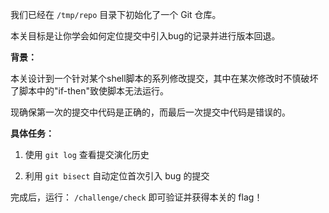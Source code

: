 我们已经在 `/tmp/repo` 目录下初始化了一个 Git 仓库。

本关目标是让你学会如何定位提交中引入bug的记录并进行版本回退。

**背景：**

本关设计到一个针对某个shell脚本的系列修改提交，其中在某次修改时不慎破坏了脚本中的"if-then"致使脚本无法运行。

现确保第一次的提交中代码是正确的，而最后一次提交中代码是错误的。

**具体任务：**

1. 使用 `git log` 查看提交演化历史 

2. 利用 `git bisect` 自动定位首次引入 bug 的提交 

完成后，运行： `/challenge/check` 即可验证并获得本关的 flag！